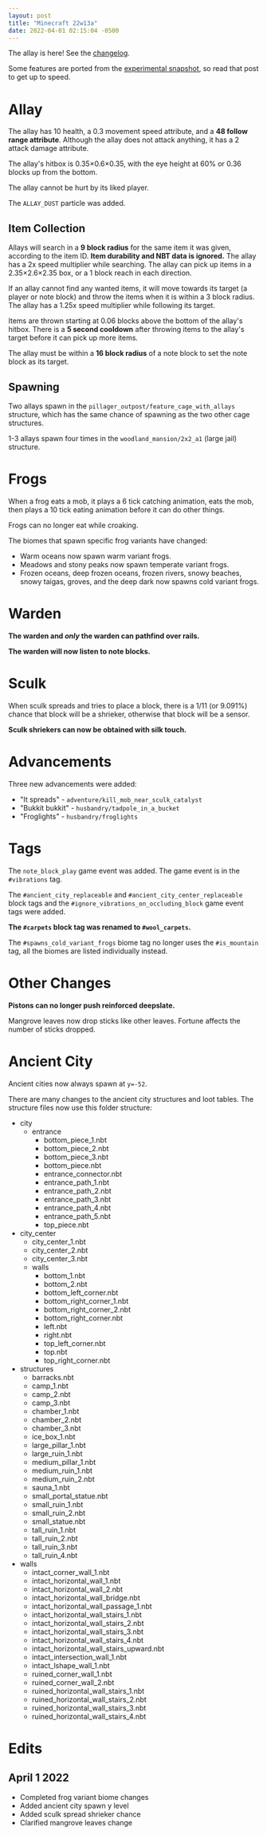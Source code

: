```yaml
---
layout: post
title: "Minecraft 22w13a"
date: 2022-04-01 02:15:04 -0500
---
```


The allay is here! See the [changelog](https://www.minecraft.net/en-us/article/minecraft-snapshot-22w13a).

Some features are ported from the [experimental snapshot](/snapshots/1-19-experimental-1), so read that post to get up to speed.

# Allay

The allay has 10 health, a 0.3 movement speed attribute, and a **48 follow range attribute**. Although the allay does not attack anything, it has a 2 attack damage attribute.

The allay's hitbox is 0.35×0.6×0.35, with the eye height at 60% or 0.36 blocks up from the bottom.

The allay cannot be hurt by its liked player.

The `ALLAY_DUST` particle was added.

## Item Collection

Allays will search in a **9 block radius** for the same item it was given, according to the item ID. **Item durability and NBT data is ignored.** The allay has a 2x speed multiplier while searching. The allay can pick up items in a 2.35×2.6×2.35 box, or a 1 block reach in each direction.

If an allay cannot find any wanted items, it will move towards its target (a player or note block) and throw the items when it is within a 3 block radius. The allay has a 1.25x speed multiplier while following its target.

Items are thrown starting at 0.06 blocks above the bottom of the allay's hitbox. There is a **5 second cooldown** after throwing items to the allay's target before it can pick up more items.

The allay must be within a **16 block radius** of a note block to set the note block as its target.

## Spawning

Two allays spawn in the `pillager_outpost/feature_cage_with_allays` structure, which has the same chance of spawning as the two other cage structures.

1-3 allays spawn four times in the `woodland_mansion/2x2_a1` (large jail) structure.

# Frogs

When a frog eats a mob, it plays a 6 tick catching animation, eats the mob, then plays a 10 tick eating animation before it can do other things.

Frogs can no longer eat while croaking.

The biomes that spawn specific frog variants have changed:

- Warm oceans now spawn warm variant frogs.
- Meadows and stony peaks now spawn temperate variant frogs.
- Frozen oceans, deep frozen oceans, frozen rivers, snowy beaches, snowy taigas, groves, and the deep dark now spawns cold variant frogs.

# Warden

**The warden and *only* the warden can pathfind over rails.**

**The warden will now listen to note blocks.**

# Sculk

When sculk spreads and tries to place a block, there is a 1/11 (or 9.091%) chance that block will be a shrieker, otherwise that block will be a sensor.

**Sculk shriekers can now be obtained with silk touch.**

# Advancements

Three new advancements were added:

- "It spreads" - `adventure/kill_mob_near_sculk_catalyst`
- "Bukkit bukkit" - `husbandry/tadpole_in_a_bucket`
- "Froglights" - `husbandry/froglights`

# Tags

The `note_block_play` game event was added. The game event is in the `#vibrations` tag.

The `#ancient_city_replaceable` and `#ancient_city_center_replaceable` block tags and the `#ignore_vibrations_on_occluding_block` game event tags were added.

**The `#carpets` block tag was renamed to `#wool_carpets`.**

The `#spawns_cold_variant_frogs` biome tag no longer uses the `#is_mountain` tag, all the biomes are listed individually instead.

# Other Changes

**Pistons can no longer push reinforced deepslate.**

Mangrove leaves now drop sticks like other leaves. Fortune affects the number of sticks dropped.

# Ancient City

Ancient cities now always spawn at `y=-52`.

There are many changes to the ancient city structures and loot tables. The structure files now use this folder structure:

- city
	- entrance
		- bottom_piece_1.nbt
		- bottom_piece_2.nbt
		- bottom_piece_3.nbt
		- bottom_piece.nbt
		- entrance_connector.nbt
		- entrance_path_1.nbt
		- entrance_path_2.nbt
		- entrance_path_3.nbt
		- entrance_path_4.nbt
		- entrance_path_5.nbt
		- top_piece.nbt
- city_center
	- city_center_1.nbt
	- city_center_2.nbt
	- city_center_3.nbt
	- walls
		- bottom_1.nbt
		- bottom_2.nbt
		- bottom_left_corner.nbt
		- bottom_right_corner_1.nbt
		- bottom_right_corner_2.nbt
		- bottom_right_corner.nbt
		- left.nbt
		- right.nbt
		- top_left_corner.nbt
		- top.nbt
		- top_right_corner.nbt
- structures
	- barracks.nbt
	- camp_1.nbt
	- camp_2.nbt
	- camp_3.nbt
	- chamber_1.nbt
	- chamber_2.nbt
	- chamber_3.nbt
	- ice_box_1.nbt
	- large_pillar_1.nbt
	- large_ruin_1.nbt
	- medium_pillar_1.nbt
	- medium_ruin_1.nbt
	- medium_ruin_2.nbt
	- sauna_1.nbt
	- small_portal_statue.nbt
	- small_ruin_1.nbt
	- small_ruin_2.nbt
	- small_statue.nbt
	- tall_ruin_1.nbt
	- tall_ruin_2.nbt
	- tall_ruin_3.nbt
	- tall_ruin_4.nbt
- walls
	- intact_corner_wall_1.nbt
	- intact_horizontal_wall_1.nbt
	- intact_horizontal_wall_2.nbt
	- intact_horizontal_wall_bridge.nbt
	- intact_horizontal_wall_passage_1.nbt
	- intact_horizontal_wall_stairs_1.nbt
	- intact_horizontal_wall_stairs_2.nbt
	- intact_horizontal_wall_stairs_3.nbt
	- intact_horizontal_wall_stairs_4.nbt
	- intact_horizontal_wall_stairs_upward.nbt
	- intact_intersection_wall_1.nbt
	- intact_lshape_wall_1.nbt
	- ruined_corner_wall_1.nbt
	- ruined_corner_wall_2.nbt
	- ruined_horizontal_wall_stairs_1.nbt
	- ruined_horizontal_wall_stairs_2.nbt
	- ruined_horizontal_wall_stairs_3.nbt
	- ruined_horizontal_wall_stairs_4.nbt

# Edits

## April 1 2022

- Completed frog variant biome changes
- Added ancient city spawn y level
- Added sculk spread shrieker chance
- Clarified mangrove leaves change

